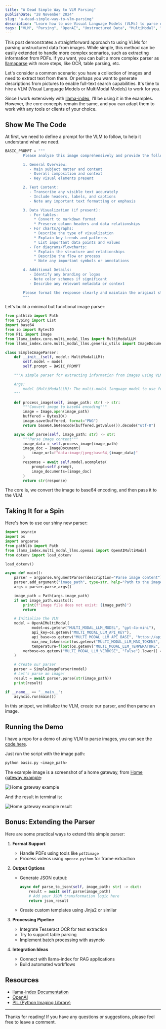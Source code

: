 ```yaml
---
title: "A Dead Simple Way to VLM Parsing"
publishDate: "28 November 2024"
slug: "a-dead-simple-way-to-vlm-parsing"
description: "Learn how to use Visual Language Models (VLMs) to parse unstructured data from images and other media in a straightforward way."
tags: ["VLM", "Parsing", "OpenAI", "Unstructured Data", "MultiModal", "llama-index", "Python"]
---
```


This post demonstrates a straightforward approach to using VLMs for parsing unstructured data from images. While simple, this method can be easily extended to handle more complex scenarios, such as extracting information from PDFs. If you want, you can built a more complex parser as [llamaparse](https://www.llamaindex.ai/llamaparse) with more steps, like OCR, table parsing, etc.

Let's consider a common scenario: you have a collection of images and need to extract text from them. Or perhaps you want to generate descriptions from pictures to enable full-text search capabilities. It's time to hire a VLM (Visual Language Models or MultiModal Models) to work for you.

Since I work extensively with [llama-index](https://github.com/run-llama/llama-index), I'll be using it in the examples. However, the core concepts remain the same, and you can adapt them to work with any tools or clients of your choice.

## Show Me The Code

At first, we need to define a prompt for the VLM to follow, to help it understand what we need.

```python
BASIC_PROMPT = """
        Please analyze this image comprehensively and provide the following information:

        1. General Overview:
           - Main subject matter and content
           - Overall composition and context
           - Key visual elements present

        2. Text Content:
           - Transcribe any visible text accurately
           - Include headers, labels, and captions
           - Note any important text formatting or emphasis

        3. Data Visualization (if present):
           - For tables:
             * Convert to markdown format
             * Preserve column headers and data relationships
           - For charts/graphs:
             * Describe the type of visualization
             * Explain key trends and patterns
             * List important data points and values
           - For diagrams/flowcharts:
             * Explain the structure and relationships
             * Describe the flow or process
             * Note any important symbols or annotations

        4. Additional Details:
           - Identify any branding or logos
           - Note color schemes if significant
           - Describe any relevant metadata or context

        Please format the response clearly and maintain the original structure of any data.
        """
```

Let's build a minimal but functional image parser:

```python
from pathlib import Path
from typing import List
import base64
from io import BytesIO
from PIL import Image
from llama_index.core.multi_modal_llms import MultiModalLLM
from llama_index.core.multi_modal_llms.generic_utils import ImageDocument

class SimpleImageParser:
    def __init__(self, model: MultiModalLLM):
        self.model = model
        self.prompt = BASIC_PROMPT

    """A simple parser for extracting information from images using VLMs.

    Args:
        model (MultiModalLLM): The multi-modal language model to use for parsing
    """

    def process_image(self, image_path: str) -> str:
        """Convert image to base64 encoding"""
        image = Image.open(image_path)
        buffered = BytesIO()
        image.save(buffered, format="PNG")
        return base64.b64encode(buffered.getvalue()).decode("utf-8")

    async def parse(self, image_path: str) -> str:
        """Parse image content"""
        image_data = self.process_image(image_path)
        image_doc = ImageDocument(
            image_url=f"data:image/jpeg;base64,{image_data}"
        )
        response = await self.model.acomplete(
            prompt=self.prompt,
            image_documents=[image_doc]
        )
        return str(response)
```

The core is, we convert the image to base64 encoding, and then pass it to the VLM.

## Taking It for a Spin

Here's how to use our shiny new parser:

```python
import asyncio
import os
import argparse
from pathlib import Path
from llama_index.multi_modal_llms.openai import OpenAIMultiModal
from dotenv import load_dotenv

load_dotenv()

async def main():
    parser = argparse.ArgumentParser(description="Parse image content")
    parser.add_argument("image_path", type=str, help="Path to the image file")
    args = parser.parse_args()

    image_path = Path(args.image_path)
    if not image_path.exists():
        print(f"Image file does not exist: {image_path}")
        return

    # Initialize the VLM
    model = OpenAIMultiModal(
            model=os.getenv("MULTI_MODAL_LLM_MODEL", "gpt-4o-mini"),
            api_key=os.getenv("MULTI_MODAL_LLM_API_KEY"),
            api_base=os.getenv("MULTI_MODAL_LLM_API_BASE", "https://api.openai.com/v1"),
            max_new_tokens=int(os.getenv("MULTI_MODAL_LLM_MAX_TOKENS", "512")),
            temperature=float(os.getenv("MULTI_MODAL_LLM_TEMPERATURE", "0.7")),
        verbose=os.getenv("MULTI_MODAL_LLM_VERBOSE", "False").lower() == "true",
    )

    # Create our parser
    parser = SimpleImageParser(model)
    # Let's parse an image!
    result = await parser.parse(str(image_path))
    print(result)

if __name__ == "__main__":
    asyncio.run(main())
```

In this snippet, we initialize the VLM, create our parser, and then parse an image.

## Running the Demo

I have a repo for a demo of using VLM to parse images, you can see the [code here](https://github.com/psiace/psiace/tree/main/demo/vlm-parsing).

Just run the script with the image path:

```bash
python basic.py <image_path>
```

The example image is a screenshot of a home gateway, from [Home gateway example](https://commons.wikimedia.org/wiki/File:Home_gateway_example.png):

![Home gateway example](../../../public/images/a-dead-simple-way-to-vlm-parsing/example.png)

And the result in terminal is:

![Home gateway example result](../../../public/images/a-dead-simple-way-to-vlm-parsing/example-result.png)

## Bonus: Extending the Parser

Here are some practical ways to extend this simple parser:

1. **Format Support**

   - Handle PDFs using tools like `pdf2image`
   - Process videos using `opencv-python` for frame extraction

2. **Output Options**

   - Generate JSON output:
     ```python
     async def parse_to_json(self, image_path: str) -> dict:
         result = await self.parse(image_path)
         # Add your JSON transformation logic here
         return json_result
     ```
   - Create custom templates using Jinja2 or similar

3. **Processing Pipeline**

   - Integrate Tesseract OCR for text extraction
   - Try to support table parsing
   - Implement batch processing with asyncio

4. **Integration Ideas**
   - Connect with llama-index for RAG applications
   - Build automated workflows

## Resources

- [llama-index Documentation](https://docs.llamaindex.ai/)
- [OpenAI](https://platform.openai.com/)
- [PIL (Python Imaging Library)](https://pillow.readthedocs.io/)

---

Thanks for reading! If you have any questions or suggestions, please feel free to leave a comment.
